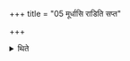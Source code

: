 +++
title = "05 मूर्धासि राडिति सप्त"

+++

<details><summary>थिते</summary>

मूर्धासि राडिति सप्त वालखिल्याः पुरस्तात्प्रतीचीः । यन्त्री राडिति सप्त पश्चात्प्राचीः ५
</details>
